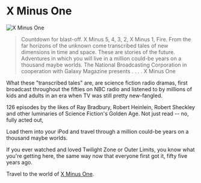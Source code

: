 # X Minus One

![X Minus One](http://oldtimeradionostalgia.podomatic.com/2007-09-06T16_06_09-07_00.png)

> Countdown for blast-off. X Minus 5, 4, 3, 2, X Minus 1, Fire. From the far horizons of the unknown come transcribed tales of new dimensions in time and space. These are stories of the future. Adventures in which you will live in a million could-be years on a thousand maybe worlds. The National Broadcasting Corporation in cooperation with Galaxy Magazine presents . . . . X Minus One



What these "transcribed tales" are, are science fiction radio dramas, first broadcast throughout the fifties on NBC radio and listened to by millions of kids and adults in an era when TV was still pretty new-fangled.

126 episodes by the likes of Ray Bradbury, Robert Heinlein, Robert Sheckley and other luminaries of Science Fiction's Golden Age. Not just read -- no, fully acted out,

Load them into your iPod and travel through a million could-be years on a thousand maybe worlds.

If you ever watched and loved Twilight Zone or Outer Limits, you know what you're getting here, the same way now that everyone first got it, fifty five years ago.

Travel to the world of [X Minus One](http://ottolejeune.com/index.php/downloads/).
